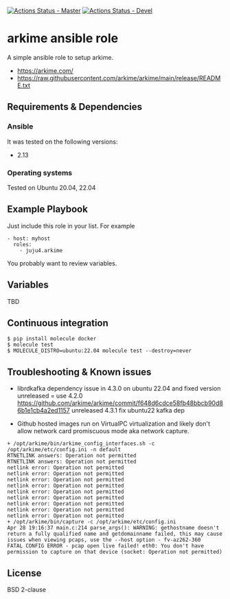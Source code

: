 [![Actions Status - Master](https://github.com/juju4/ansible-arkime/workflows/AnsibleCI/badge.svg)](https://github.com/juju4/ansible-arkime/actions?query=branch%3Amaster)
[![Actions Status - Devel](https://github.com/juju4/ansible-arkime/workflows/AnsibleCI/badge.svg?branch=devel)](https://github.com/juju4/ansible-arkime/actions?query=branch%3Adevel)

# arkime ansible role

A simple ansible role to setup arkime.
* https://arkime.com/
* https://raw.githubusercontent.com/arkime/arkime/main/release/README.txt

## Requirements & Dependencies

### Ansible
It was tested on the following versions:
 * 2.13

### Operating systems

Tested on Ubuntu 20.04, 22.04

## Example Playbook

Just include this role in your list.
For example

```
- host: myhost
  roles:
    - juju4.arkime
```

You probably want to review variables.

## Variables

TBD

## Continuous integration

```
$ pip install molecule docker
$ molecule test
$ MOLECULE_DISTRO=ubuntu:22.04 molecule test --destroy=never
```


## Troubleshooting & Known issues

* librdkafka dependency issue in 4.3.0 on ubuntu 22.04 and fixed version unreleased = use 4.2.0
https://github.com/arkime/arkime/commit/f648d6cdce58fb48bbcb90d86b1e1cb4a2ed1157 unreleased 4.3.1 fix ubuntu22 kafka dep

* Github hosted images run on VirtualPC virtualization and likely don't allow network card promiscuous mode aka network capture.
```
+ /opt/arkime/bin/arkime_config_interfaces.sh -c /opt/arkime/etc/config.ini -n default
RTNETLINK answers: Operation not permitted
RTNETLINK answers: Operation not permitted
netlink error: Operation not permitted
netlink error: Operation not permitted
netlink error: Operation not permitted
netlink error: Operation not permitted
netlink error: Operation not permitted
netlink error: Operation not permitted
netlink error: Operation not permitted
netlink error: Operation not permitted
netlink error: Operation not permitted
+ /opt/arkime/bin/capture -c /opt/arkime/etc/config.ini
Apr 28 19:16:37 main.c:214 parse_args(): WARNING: gethostname doesn't return a fully qualified name and getdomainname failed, this may cause issues when viewing pcaps, use the --host option - fv-az262-360
FATAL CONFIG ERROR - pcap open live failed! eth0: You don't have permission to capture on that device (socket: Operation not permitted)
```

## License

BSD 2-clause
